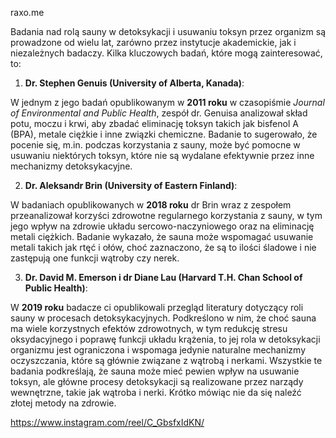 raxo.me

Badania nad rolą sauny w detoksykacji i usuwaniu toksyn przez organizm są prowadzone od wielu lat, zarówno przez instytucje akademickie, jak i niezależnych badaczy. Kilka kluczowych badań, które mogą zainteresować, to:

1. **Dr. Stephen Genuis (University of Alberta, Kanada)**:

W jednym z jego badań opublikowanym w **2011 roku** w czasopiśmie *Journal of Environmental and Public Health*, zespół dr. Genuisa analizował skład potu, moczu i krwi, aby zbadać eliminację toksyn takich jak bisfenol A (BPA), metale ciężkie i inne związki chemiczne. Badanie to sugerowało, że pocenie się, m.in. podczas korzystania z sauny, może być pomocne w usuwaniu niektórych toksyn, które nie są wydalane efektywnie przez inne mechanizmy detoksykacyjne.

2. **Dr. Aleksandr Brin (University of Eastern Finland)**:

W badaniach opublikowanych w **2018 roku** dr Brin wraz z zespołem przeanalizował korzyści zdrowotne regularnego korzystania z sauny, w tym jego wpływ na zdrowie układu sercowo-naczyniowego oraz na eliminację metali ciężkich. Badanie wykazało, że sauna może wspomagać usuwanie metali takich jak rtęć i ołów, choć zaznaczono, że są to ilości śladowe i nie zastępują one funkcji wątroby czy nerek.

3. **Dr. David M. Emerson i dr Diane Lau (Harvard T.H. Chan School of Public Health)**:

W **2019 roku** badacze ci opublikowali przegląd literatury dotyczący roli sauny w procesach detoksykacyjnych. Podkreślono w nim, że choć sauna ma wiele korzystnych efektów zdrowotnych, w tym redukcję stresu oksydacyjnego i poprawę funkcji układu krążenia, to jej rola w detoksykacji organizmu jest ograniczona i wspomaga jedynie naturalne mechanizmy oczyszczania, które są głównie związane z wątrobą i nerkami.
Wszystkie te badania podkreślają, że sauna może mieć pewien wpływ na usuwanie toksyn, ale główne procesy detoksykacji są realizowane przez narządy wewnętrzne, takie jak wątroba i nerki. Krótko mówiąc nie da się naleźć złotej metody na zdrowie.

https://www.instagram.com/reel/C_GbsfxIdKN/
